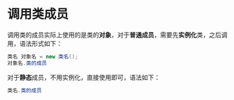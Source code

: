 # 调用类成员

调用类的成员实际上使用的是类的**对象**，对于**普通成员**，需要先**实例化**类，之后调用，语法形式如下：

```csharp
类名 对象名 = new 类名();
对象名.类的成员
```

对于**静态**成员，不用实例化，直接使用即可，语法如下：

```csharp
类名.类的成员
```
